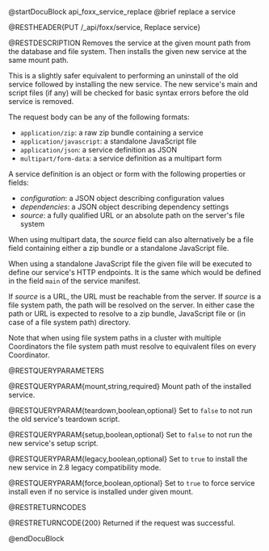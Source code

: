 @startDocuBlock api_foxx_service_replace
@brief replace a service

@RESTHEADER{PUT /_api/foxx/service, Replace service}

@RESTDESCRIPTION
Removes the service at the given mount path from the database and file system.
Then installs the given new service at the same mount path.

This is a slightly safer equivalent to performing an uninstall of the old service
followed by installing the new service. The new service's main and script files
(if any) will be checked for basic syntax errors before the old service is removed.

The request body can be any of the following formats:

- `application/zip`: a raw zip bundle containing a service
- `application/javascript`: a standalone JavaScript file
- `application/json`: a service definition as JSON
- `multipart/form-data`: a service definition as a multipart form

A service definition is an object or form with the following properties or fields:

- *configuration*: a JSON object describing configuration values
- *dependencies*: a JSON object describing dependency settings
- *source*: a fully qualified URL or an absolute path on the server's file system

When using multipart data, the *source* field can also alternatively be a file field
containing either a zip bundle or a standalone JavaScript file.

When using a standalone JavaScript file the given file will be executed
to define our service's HTTP endpoints. It is the same which would be defined
in the field `main` of the service manifest.

If *source* is a URL, the URL must be reachable from the server.
If *source* is a file system path, the path will be resolved on the server.
In either case the path or URL is expected to resolve to a zip bundle,
JavaScript file or (in case of a file system path) directory.

Note that when using file system paths in a cluster with multiple Coordinators
the file system path must resolve to equivalent files on every Coordinator.

@RESTQUERYPARAMETERS

@RESTQUERYPARAM{mount,string,required}
Mount path of the installed service.

@RESTQUERYPARAM{teardown,boolean,optional}
Set to `false` to not run the old service's teardown script.

@RESTQUERYPARAM{setup,boolean,optional}
Set to `false` to not run the new service's setup script.

@RESTQUERYPARAM{legacy,boolean,optional}
Set to `true` to install the new service in 2.8 legacy compatibility mode.

@RESTQUERYPARAM{force,boolean,optional}
Set to `true` to force service install even if no service is installed under given mount.

@RESTRETURNCODES

@RESTRETURNCODE{200}
Returned if the request was successful.

@endDocuBlock
